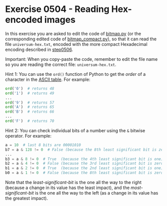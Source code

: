 # Exercise 0504 - Reading Hex-encoded images

In this exercise you are asked to edit the code of [bitmap.py](../step0505/bitmap.py) (or the corresponding edited
code of [bitmap_compact.py](../step0506/bitmap_compact.py)), so that it can read the file ``universum-hex.txt``,
encoded with the more compact Hexadecimal encoding described in [step0506](../step0506/readme.md).

Important: When you copy-paste the code, remember to edit the file name so you are reading the correct file:
``universum-hex.txt``.

Hint 1: You can use the ``ord()`` function of Python to get the *order* of a character in the
[ASCII table](https://www.rapidtables.com/code/text/ascii-table.html).
For example:

```python
ord('0')  # returns 48
ord('1')  # returns 49
...
ord('9')  # returns 57
ord('A')  # returns 65
ord('B')  # returns 66
...
ord('F')  # returns 70
```


Hint 2: You can check individual bits of a number using the ``&`` bitwise operator.
For example:

```python
a = 10  # last 8 bits are 00001010
b7 = a & 128 != 0  # False (because the 8th least significant bit is zero)
...
b3 = a & 8 != 0  # True  (because the 4th least significant bit is one)
b2 = a & 4 != 0  # False (because the 3rd least significant bit is zero)
b1 = a & 2 != 0  # True  (because the 2nd least significant bit is one)
b0 = a & 1 != 0  # False (because the 8th least significant bit is zero)
```

Note that the *least-significant-bit* is the one all the way to the right (because a change in its value has the least
impact), and the *most-significant-bit* is the one all the way to the left (as a change in its value has the greatest
impact).
